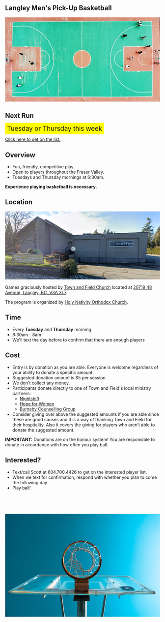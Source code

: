 ## **Langley Men's Pick-Up Basketball**

![Basketball Court](court-from-top.jpg)

## **Next Run**

<span id="next-session" style="background: yellow; padding: 6px; display: inline; font-size: 21px;">Tuesday or Thursday this week</span>
<p>
 <a href="#interested">Click here to get on the list.</a>
</p>

<script>
function updateNextSessionDate() {
    // Check for test datetime in URL params
    const urlParams = new URLSearchParams(window.location.search);
    const testDatetime = urlParams.get('testDatetime');
    
    let pstTime;
    if (testDatetime) {
        // Parse test datetime using ISO 8601 format (2025-06-10T06:30 or 2025-06-10T06:30:00)
        const decoded = decodeURIComponent(testDatetime);
        
        // Parse as ISO string - JavaScript's Date constructor handles this natively
        pstTime = new Date(decoded);
        
        // Verify it parsed correctly
        if (isNaN(pstTime.getTime())) {
            console.error(`Invalid test datetime format: ${decoded}. Use ISO format like 2025-06-10T06:30`);
            // Fall back to current time
            const now = new Date();
            const pstOffset = -8;
            pstTime = new Date(now.getTime() + (pstOffset * 60 * 60 * 1000));
        } else {
            console.log(`Using test datetime: ${pstTime.toLocaleString()}`);
        }
    } else {
        // Get current date and time in PST
        const now = new Date();
        const pstOffset = -8; // PST is UTC-8
        pstTime = new Date(now.getTime() + (pstOffset * 60 * 60 * 1000));
    }
    
    const currentDay = pstTime.getDay(); // 0 = Sunday, 1 = Monday, ..., 6 = Saturday
    const currentHour = pstTime.getHours();
    const currentMinute = pstTime.getMinutes();
    
    // Check if current time is after 6:30 AM (630 minutes from midnight)
    const isAfter630AM = (currentHour > 6) || (currentHour === 6 && currentMinute >= 30);
    
    let nextSessionDate = new Date(pstTime);
    let targetDay;
    
    // If it's Tuesday or Thursday after 6:30 AM, we need the "other" day
    if ((currentDay === 2 || currentDay === 4) && isAfter630AM) {
        // Switch to the other day: Tuesday (2) -> Thursday (4), Thursday (4) -> Tuesday (2)
        targetDay = currentDay === 2 ? 4 : 2;
        const daysToAdd = currentDay === 2 ? 2 : 5; // Tue->Thu: +2, Thu->Tue: +5
        nextSessionDate.setDate(nextSessionDate.getDate() + daysToAdd);
    } else {
        // Find the next Tuesday or Thursday (including today if before 6:30 AM)
        const daysUntilTuesday = (2 - currentDay + 7) % 7;
        const daysUntilThursday = (4 - currentDay + 7) % 7;
        
        if (daysUntilTuesday <= daysUntilThursday) {
            nextSessionDate.setDate(nextSessionDate.getDate() + daysUntilTuesday);
            targetDay = 2;
        } else {
            nextSessionDate.setDate(nextSessionDate.getDate() + daysUntilThursday);
            targetDay = 4;
        }
    }
    
    // Set time to 6:30 AM
    nextSessionDate.setHours(6, 30, 0, 0);
    
    // Format the date using built-in JS formatting
    const formatter = new Intl.DateTimeFormat('en-US', {
        weekday: 'long',
        month: 'long', 
        day: 'numeric',
        hour: 'numeric',
        minute: '2-digit',
        hour12: true
    });
    
    const formattedDate = formatter.format(nextSessionDate)
        .replace(/(\d+)/, '$1' + getOrdinalSuffix(nextSessionDate.getDate()))
        .replace(/AM|PM/, match => match.toLowerCase());
    
    // Helper for ordinal suffix
    function getOrdinalSuffix(num) {
        const lastDigit = num % 10;
        const lastTwoDigits = num % 100;
        
        if (lastTwoDigits >= 11 && lastTwoDigits <= 13) return 'th';
        
        switch (lastDigit) {
            case 1: return 'st';
            case 2: return 'nd';
            case 3: return 'rd';
            default: return 'th';
        }
    }
    
    // Update the span element
    const element = document.getElementById('next-session');
    if (element) {
        element.textContent = formattedDate;
    }
    
    return formattedDate;
 }
 
 // Call the function to update the date
 updateNextSessionDate();
</script>

## **Overview**

* Fun, friendly, competitive play.
* Open to players throughout the Fraser Valley.
* Tuesdays and Thursday mornings at 6:30am.

**Experience playing basketball is necessary.**

## **Location**

![Town and Field Church](town-and-field-church.png)

Games graciously hosted by [Town and Field Church](https://townandfield.ca/) located at [20719 48 Avenue, Langley, BC, V3A 3L7](https://goo.gl/maps/283R8xNWTGZxmEnH8).

The program is organized by [Holy Nativity Orthodox Church](https://www.holynativitychurch.ca/).


## **Time**

* Every **Tuesday** and **Thursday** morning
* 6:30am - 8am
* We'll text the day before to confirm that there are enough players


## **Cost**

* Entry is by donation as you are able. Everyone is welcome regardless of your ability to donate a specific amount.
* Suggested donation amount is $5 per session.
* We don't collect any money.
* Participants donate directly to one of Town and Field's local ministry partners:
  *  [Nightshift](https://nightshiftministries.org/donate/)
  *  [Hope for Women](https://www.hopeforwomen.ca/?form=FUNUCMFYHQY)
  *  [Burnaby Counselling Group](https://counsellinggroup.org/donate/)
* Consider giving over above the suggested amounts if you are able since these are good causes and it is a way of thanking Town and Field for their hospitality. Also it covers the giving for players who aren’t able to donate the suggested amount.

**IMPORTANT:** Donations are on the honour system! You are responsible to donate in accordance with how often you play ball.

<h2 id="interested"><strong>Interested?</strong></h2>

* Text/call Scott at 604.700.4426 to get on the interested player list.
* When we text for confirmation, respond with whether you plan to come the following day.
* Play ball!


<p><br></p>
<p><br></p>
   
![Hoop From Below](hoop-from-below.jpg)


